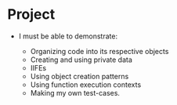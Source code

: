 # Project

- I must be able to demonstrate:

  - Organizing code into its respective objects
  - Creating and using private data
  - IIFEs
  - Using object creation patterns
  - Using function execution contexts
  - Making my own test-cases.
